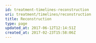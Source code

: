 ```yaml
---
id: treatment-timelines-reconstruction
uri: treatment/timelines/reconstruction
title: Reconstruction
type: page
updated_at: 2017-06-12T12:14:51Z
created_at: 2017-02-23T15:58:06Z
---
```


